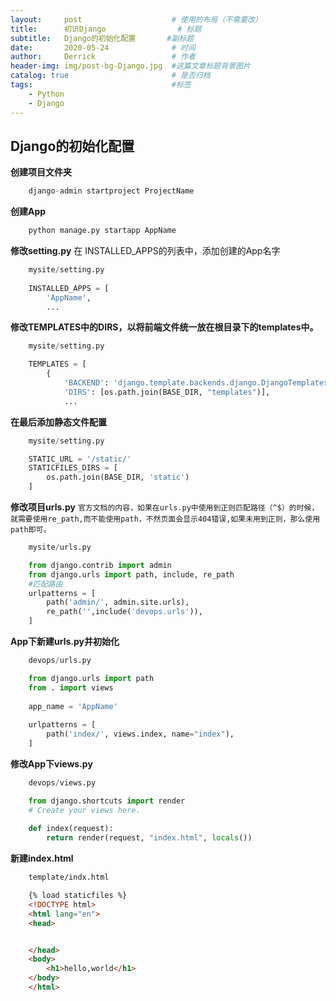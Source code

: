 ```yaml
---
layout:     post   				    # 使用的布局（不需要改）
title:      初识Django 				# 标题 
subtitle:   Django的初始化配置       #副标题
date:       2020-05-24 				# 时间
author:     Derrick 				# 作者
header-img: img/post-bg-Django.jpg 	#这篇文章标题背景图片
catalog: true 						# 是否归档
tags:								#标签
    - Python
    - Django
---
```


## Django的初始化配置


**创建项目文件夹**

```python
    django-admin startproject ProjectName
```

**创建App**

```python
    python manage.py startapp AppName
```

**修改setting.py**
在 INSTALLED_APPS的列表中，添加创建的App名字
```python
    mysite/setting.py
    
    INSTALLED_APPS = [
        'AppName',
        ...
```

**修改TEMPLATES中的DIRS，以将前端文件统一放在根目录下的templates中。**
```python
    mysite/setting.py

    TEMPLATES = [
        {
            'BACKEND': 'django.template.backends.django.DjangoTemplates',
            'DIRS': [os.path.join(BASE_DIR, "templates")],
            ...

```

**在最后添加静态文件配置**
```python
    mysite/setting.py

    STATIC_URL = '/static/'
    STATICFILES_DIRS = [
        os.path.join(BASE_DIR, 'static')
    ]
```

**修改项目urls.py**
`官方文档的内容，如果在urls.py中使用到正则匹配路径（^$）的时候，就需要使用re_path,而不能使用path，不然页面会显示404错误,如果未用到正则，那么使用path即可。`
```python
    mysite/urls.py

    from django.contrib import admin
    from django.urls import path, include, re_path
    #匹配路由
    urlpatterns = [
        path('admin/', admin.site.urls),
        re_path('',include('devops.urls')),
    ]

```

**App下新建urls.py并初始化**
```python
    devops/urls.py

    from django.urls import path 
    from . import views
    
    app_name = 'AppName'
    
    urlpatterns = [
        path('index/', views.index, name="index"),
    ]
```

**修改App下views.py**
```python
    devops/views.py

    from django.shortcuts import render
    # Create your views here.
    
    def index(request):
        return render(request, "index.html", locals())

```

**新建index.html**
```html
    template/indx.html

    {% load staticfiles %}
    <!DOCTYPE html>
    <html lang="en">
    <head>


    </head>
    <body>
        <h1>hello,world</h1>
    </body>
    </html>

```